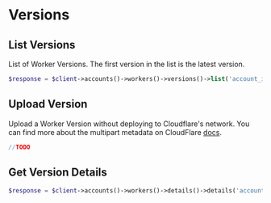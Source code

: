# Versions

## List Versions

List of Worker Versions. The first version in the list is the latest version.

```php [php]
$response = $client->accounts()->workers()->versions()->list('account_id', 'script_name');
```

## Upload Version

Upload a Worker Version without deploying to Cloudflare's network. You can find more about the multipart metadata on CloudFlare [docs](https://developers.cloudflare.com/workers/configuration/multipart-upload-metadata/).

```php [php]
//TODO
```

## Get Version Details

```php [php]
$response = $client->accounts()->workers()->details()->details('account_id', 'script_name', 'version_id');
```